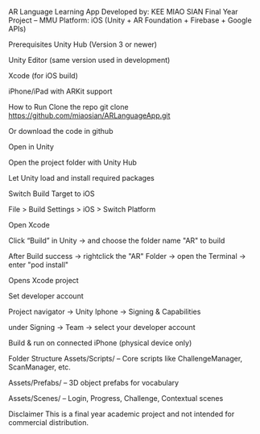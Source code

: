 AR Language Learning App
Developed by: KEE MIAO SIAN
Final Year Project – MMU
Platform: iOS (Unity + AR Foundation + Firebase + Google APIs)

Prerequisites
Unity Hub (Version 3 or newer)

Unity Editor (same version used in development)

Xcode (for iOS build)

iPhone/iPad with ARKit support

How to Run
Clone the repo
git clone https://github.com/miaosian/ARLanguageApp.git

Or download the code in github

Open in Unity

Open the project folder with Unity Hub

Let Unity load and install required packages

Switch Build Target to iOS

File > Build Settings > iOS > Switch Platform

Open Xcode

Click “Build” in Unity  -> and choose the folder name "AR" to build

After Build success -> rightclick the "AR" Folder -> open the Terminal -> enter "pod install"

Opens Xcode project

Set developer account

Project navigator -> Unity Iphone -> Signing & Capabilities

under Signing -> Team -> select your developer account

Build & run on connected iPhone (physical device only)


Folder Structure
Assets/Scripts/ – Core scripts like ChallengeManager, ScanManager, etc.

Assets/Prefabs/ – 3D object prefabs for vocabulary

Assets/Scenes/ – Login, Progress, Challenge, Contextual scenes

Disclaimer
This is a final year academic project and not intended for commercial distribution.
